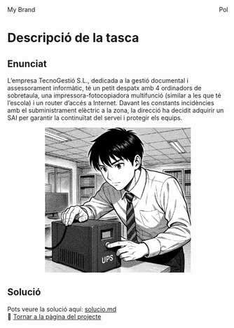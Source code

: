 <div style="display: flex; justify-content: space-between;">
    <div>My Brand</div>
    <div>Pol</div>
</div>


# Descripció de la tasca
## Enunciat
L’empresa TecnoGestió S.L., dedicada a la gestió documental i assessorament informàtic, té un petit despatx amb 4 ordinadors de sobretaula, una impressora-fotocopiadora multifunció (similar a les que té l’escola) i un router d’accés a Internet. Davant les constants incidències amb el subministrament elèctric a la zona, la direcció ha decidit adquirir un SAI per garantir la continuïtat del servei i protegir els equips.

<!-- ![ImatgeEnunciat](img/slecciodunSAI.png) -->

<p align="center">
 <img src="img/slecciodunSAI.png" alt="Imatge Enunciat T02">
</p>

## Solució
Pots veure la solució aquí: [solucio.md](solucio.md)  
📍 [Tornar a la pàgina del projecte](../README.md)
